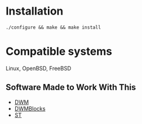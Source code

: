 # Installation
```
./configure && make && make install
```

# Compatible systems
Linux, OpenBSD, FreeBSD

## Software Made to Work With This
- [DWM](/swindlesmccoop/dwm)
- [DWMBlocks](/swindlesmccoop/dwmblocks)
- [ST](/swindlesmccoop/st)
